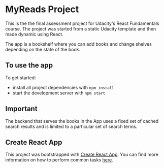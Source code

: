 # MyReads Project

This is the the final assessment project for Udacity's React Fundamentals course. The project was started from a static Udacity template and then made dynamic using React.

The app is a bookshelf where you can add books and change shelves depending on the state of the book.

## To use the app

To get started:

- install all project dependencies with `npm install`
- start the development server with `npm start`

## Important

The backend that serves the books in the App uses a fixed set of cached search results and is limited to a particular set of search terms.

## Create React App

This project was bootstrapped with [Create React App](https://github.com/facebook/create-react-app). You can find more information on how to perform common tasks [here](https://github.com/facebook/create-react-app/blob/main/packages/cra-template/template/README.md).
